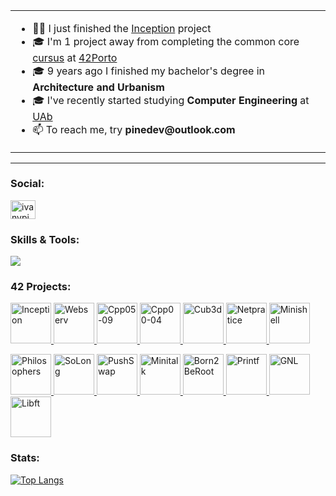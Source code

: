 <!--  
- ✍🏻 I just finished the [`CPP04`](https://github.com/pin3dev/42_CPP_Modules_00-04) module projects
- 🎓 I'm 4 projects away from completing the common core [`cursus`](https://github.com/pin3dev/42_cursus) at [42Porto](https://www.42porto.com/)
- 🎓 9 years ago I finished my bachelor's degree in **_Architecture and Urbanism_**
- 🎓 I've recently started studying  **_Computer Engineering_** at [UAb](https://portal.uab.pt/)
- 📫 To reach me, try **`pinedev@outlook.com`**
 </p>
 -->

 <table style="width: 100%;">
  <tr>
   <!--  <td style="width: 40%;"><a href="https://github.com/oakoudad/badge42"><img src="https://badge.mediaplus.ma/binary/ivbatist" alt="ivbatist's 42 stats" style="max-width: 100%;"></a></td>  -->
  </tr>
  <tr>
    <td style="text-align: left;">
      <ul>
        <li>✍🏻 I just finished the <a href="https://github.com/pin3dev/42_Inception">Inception</a> project</li>
        <li>🎓 I'm 1 project away from completing the common core <a href="https://github.com/pin3dev/42_cursus">cursus</a> at <a href="https://www.42porto.com/">42Porto</a></li>
        <li>🎓 9 years ago I finished my bachelor's degree in <strong>Architecture and Urbanism</strong></li>
        <li>🎓 I've recently started studying <strong>Computer Engineering</strong> at <a href="https://portal.uab.pt/">UAb</a></li>
        <li>📫 To reach me, try <strong>pinedev@outlook.com</strong></li>
      </ul>
    </td>
  </tr>
</table>

 
---

<h3 align="left">Social:</h3>
<p align="left">
<a href="https://linkedin.com/in/ivanypinheiro" target="blank">
	<img align="center" src="https://raw.githubusercontent.com/rahuldkjain/github-profile-readme-generator/master/src/images/icons/Social/linked-in-alt.svg" alt="ivanypinheiro" height="30" width="40" />
</a>

<!-- <a href="" target="blank">
	<img align="center" src="https://raw.githubusercontent.com/rahuldkjain/github-profile-readme-generator/master/src/images/icons/Social/instagram.svg" alt="ivanypinheiro" height="30" width="40" />
</a>
<a href="https://www.behance.net/ivanypinheiro" target="blank">
	<img align="center" src="https://raw.githubusercontent.com/rahuldkjain/github-profile-readme-generator/master/src/images/icons/Social/behance.svg" alt="ivanypinheiro" height="30" width="40" />
</a> -->
</p>

<h3 align="left">Skills & Tools:</h3>
<p align="left">
  <a href="https://skillicons.dev">
    <img src="https://skillicons.dev/icons?i=obsidian,notion,vim,vscode,debian,linux,bash,c,cpp,js,py,git,ai,ps,pr,ae,docker,mysql,wordpress,nginx&theme=dark&perline=4" />
  </a>
</p>

<h3 align="left">42 Projects:</h3>
<!-- <h5 align="left">Rank 04</h5> -->

<p align="left">
	<a href="https://github.com/pin3dev/42_Cursus">
	<img alt="Inception" src="https://github.com/pin3dev/42-project-badges/blob/main/badges/inceptione.png" width="65" height="65" />
	<img alt="Webserv" src="https://github.com/pin3dev/42-project-badges/blob/main/badges/webserve.png" width="65" height="65" />
	<img alt="Cpp05-09" src="https://github.com/pin3dev/42-project-badges/blob/main/badges/ft_containersm.png" width="65" height="65" />
	<img alt="Cpp00-04" src="https://github.com/pin3dev/42-project-badges/blob/main/badges/cppm.png" width="65" height="65" />
	<img alt="Cub3d" src="https://github.com/pin3dev/42-project-badges/blob/main/badges/cub3de.png" width="65" height="65" />
	<img alt="Netpratice" src="https://github.com/pin3dev/42-project-badges/blob/main/badges/netpracticem.png" width="65" height="65" />
	<img alt="Minishell" src="https://github.com/pin3dev/42-project-badges/blob/main/badges/minishelle.png" width="65" height="65" />
	</a>
</p>
<p align="left">
	<a href="https://github.com/pin3dev/42_Cursus">
	<img alt="Philosophers" src="https://github.com/pin3dev/42-project-badges/blob/main/badges/philosopherse.png" width="65" height="65" />
	<img alt="SoLong" src="https://github.com/pin3dev/42-project-badges/blob/main/badges/so_longe.png" width="65" height="65" />
	<img alt="PushSwap" src="https://github.com/pin3dev/42-project-badges/blob/main/badges/push_swape.png" width="65" height="65" />
	<img alt="Minitalk" src="https://github.com/pin3dev/42-project-badges/blob/main/badges/minitalkm.png" width="65" height="65" />
	<img alt="Born2BeRoot" src="https://github.com/pin3dev/42-project-badges/blob/main/badges/born2beroote.png" width="65" height="65" />
	<img alt="Printf" src="https://github.com/pin3dev/42-project-badges/blob/main/badges/ft_printfe.png" width="65" height="65" />
	<img alt="GNL" src="https://github.com/pin3dev/42-project-badges/blob/main/badges/get_next_linem.png" width="65" height="65" />
	<img alt="Libft" src="https://github.com/pin3dev/42-project-badges/blob/main/badges/libftm.png" width="65" height="65" />
	</a>
</p>
<!-- </p> -->
<!-- <h5 align="left">Rank 03</h5> -->
<!-- <p align="left"> -->
<!-- </p> -->
<!-- <h5 align="left">Rank 02</h5> -->
<!-- <p align="left"> -->
<!-- </p> -->
<!-- <h5 align="left">Rank 01</h5> -->
<!-- <p align="left"> -->
<!-- </p> -->
<!-- <h5 align="left">Rank 00</h5> -->
<!-- <p align="left"> -->

<h3 align="left">Stats:</h3>  

[![Top Langs](https://github-readme-stats.vercel.app/api/top-langs/?username=pin3dev&layout=donut)](https://github.com/anuraghazra/github-readme-stats)  
